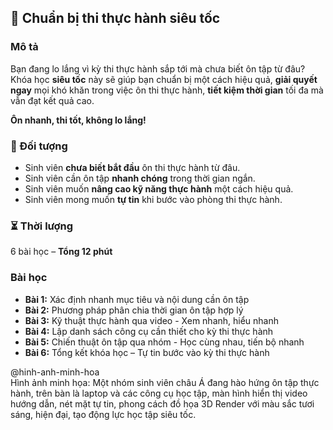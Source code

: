 ## 📌 Chuẩn bị thi thực hành siêu tốc  

### Mô tả  
Bạn đang lo lắng vì kỳ thi thực hành sắp tới mà chưa biết ôn tập từ đâu?  
Khóa học **siêu tốc** này sẽ giúp bạn chuẩn bị một cách hiệu quả, **giải quyết ngay** mọi khó khăn trong việc ôn thi thực hành, **tiết kiệm thời gian** tối đa mà vẫn đạt kết quả cao.  

**Ôn nhanh, thi tốt, không lo lắng!**  

### 🎯 Đối tượng  
- Sinh viên **chưa biết bắt đầu** ôn thi thực hành từ đâu.  
- Sinh viên cần ôn tập **nhanh chóng** trong thời gian ngắn.  
- Sinh viên muốn **nâng cao kỹ năng thực hành** một cách hiệu quả.  
- Sinh viên mong muốn **tự tin** khi bước vào phòng thi thực hành.  

### ⏳ Thời lượng  
6 bài học – **Tổng 12 phút**  

### Bài học  
- **Bài 1:** Xác định nhanh mục tiêu và nội dung cần ôn tập  
- **Bài 2:** Phương pháp phân chia thời gian ôn tập hợp lý  
- **Bài 3:** Kỹ thuật thực hành qua video - Xem nhanh, hiểu nhanh  
- **Bài 4:** Lập danh sách công cụ cần thiết cho kỳ thi thực hành  
- **Bài 5:** Chiến thuật ôn tập qua nhóm - Học cùng nhau, tiến bộ nhanh  
- **Bài 6:** Tổng kết khóa học – Tự tin bước vào kỳ thi thực hành  

@hinh-anh-minh-hoa  
Hình ảnh minh họa: Một nhóm sinh viên châu Á đang hào hứng ôn tập thực hành, trên bàn là laptop và các công cụ học tập, màn hình hiển thị video hướng dẫn, nét mặt tự tin, phong cách đồ họa 3D Render với màu sắc tươi sáng, hiện đại, tạo động lực học tập siêu tốc.
